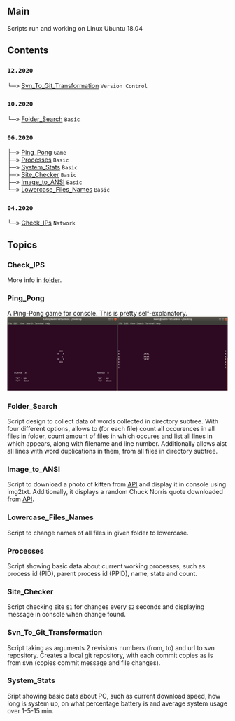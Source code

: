 ## Main
Scripts run and working on Linux Ubuntu 18.04

## Contents
### `12.2020`<br/>
└─» [Svn_To_Git_Transformation](#Svn_To_Git_Transformation) `Version Control`<br/>
### `10.2020`<br/>
└─» [Folder_Search](#Folder_Search) `Basic`<br/>
### `06.2020`<br/>
├─» [Ping_Pong](#Ping_Pong) `Game`<br/>
├─» [Processes](#Processes) `Basic`<br/>
├─» [System_Stats](#System_Stats) `Basic`<br/>
├─» [Site_Checker](#Site_Checker) `Basic`<br/>
├─» [Image_to_ANSI](#Image_to_ANSI) `Basic`<br/>
└─» [Lowercase_Files_Names](#Lowercase_Files_Names) `Basic`<br/>
### `04.2020`<br/>
└─» [Check_IPs](#Check_IPs) `Natwork`<br/>

## Topics
### Check_IPS
More info in [folder](Check_IPs).

### Ping_Pong
A Ping-Pong game for console. This is pretty self-explanatory.
![](imgs/ping-pong.png)

### Folder_Search
Script design to collect data of words collected in directory subtree. With four different options, allows to (for each file) count all occurences in all files in folder, count amount of files in which occures and list all lines in which appears, along with filename and line number. Additionally allows aist all lines with word duplications in them, from all files in directory subtree.

### Image_to_ANSI
Script to download a photo of kitten from [API](https://api.thecatapi.com/v1/images/search) and display it in console using img2txt. Additionally, it displays a random Chuck Norris quote downloaded from [API](http://api.icndb.com/jokes/random).

### Lowercase_Files_Names
Script to change names of all files in given folder to lowercase.

### Processes
Script showing basic data about current working processes, such as process id (PID), parent process id (PPID), name, state and count.

### Site_Checker
Script checking site `$1` for changes every `$2` seconds and displaying message in console when change found.

### Svn_To_Git_Transformation
Script taking as arguments 2 revisions numbers (from, to) and url to svn repository. Creates a local git repository, with each commit copies as is from svn (copies commit message and file changes).

### System_Stats
Sript showing basic data about PC, such as current download speed, how long is system up, on what percentage battery is and average system usage over 1-5-15 min.
